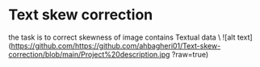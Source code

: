 # Text skew correction
the task is to correct skewness of image contains Textual data \\
![alt text](https://github.com/https://github.com/ahbagheri01/Text-skew-correction/blob/main/Project%20description.jpg ?raw=true)

